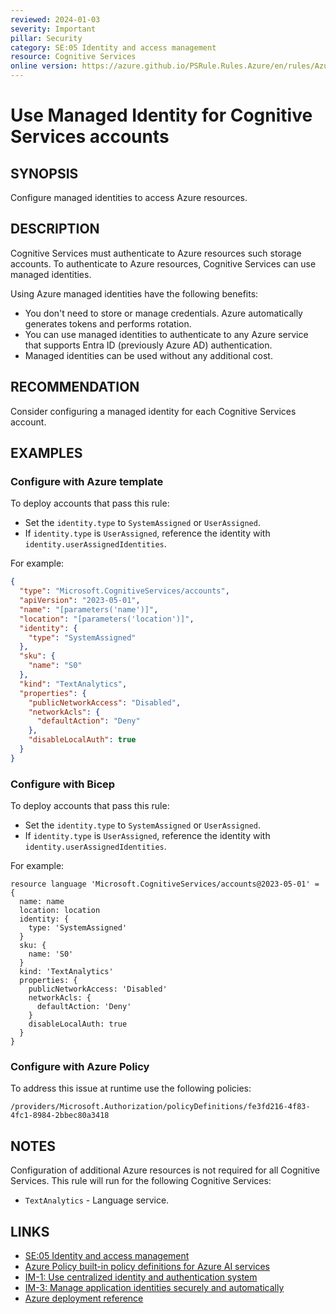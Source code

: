 ```yaml
---
reviewed: 2024-01-03
severity: Important
pillar: Security
category: SE:05 Identity and access management
resource: Cognitive Services
online version: https://azure.github.io/PSRule.Rules.Azure/en/rules/Azure.Cognitive.ManagedIdentity/
---
```


# Use Managed Identity for Cognitive Services accounts

## SYNOPSIS

Configure managed identities to access Azure resources.

## DESCRIPTION

Cognitive Services must authenticate to Azure resources such storage accounts.
To authenticate to Azure resources, Cognitive Services can use managed identities.

Using Azure managed identities have the following benefits:

- You don't need to store or manage credentials.
  Azure automatically generates tokens and performs rotation.
- You can use managed identities to authenticate to any Azure service that supports Entra ID (previously Azure AD) authentication.
- Managed identities can be used without any additional cost.

## RECOMMENDATION

Consider configuring a managed identity for each Cognitive Services account.

## EXAMPLES

### Configure with Azure template

To deploy accounts that pass this rule:

- Set the `identity.type` to `SystemAssigned` or `UserAssigned`.
- If `identity.type` is `UserAssigned`, reference the identity with `identity.userAssignedIdentities`.

For example:

```json
{
  "type": "Microsoft.CognitiveServices/accounts",
  "apiVersion": "2023-05-01",
  "name": "[parameters('name')]",
  "location": "[parameters('location')]",
  "identity": {
    "type": "SystemAssigned"
  },
  "sku": {
    "name": "S0"
  },
  "kind": "TextAnalytics",
  "properties": {
    "publicNetworkAccess": "Disabled",
    "networkAcls": {
      "defaultAction": "Deny"
    },
    "disableLocalAuth": true
  }
}
```

### Configure with Bicep

To deploy accounts that pass this rule:

- Set the `identity.type` to `SystemAssigned` or `UserAssigned`.
- If `identity.type` is `UserAssigned`, reference the identity with `identity.userAssignedIdentities`.

For example:

```bicep
resource language 'Microsoft.CognitiveServices/accounts@2023-05-01' = {
  name: name
  location: location
  identity: {
    type: 'SystemAssigned'
  }
  sku: {
    name: 'S0'
  }
  kind: 'TextAnalytics'
  properties: {
    publicNetworkAccess: 'Disabled'
    networkAcls: {
      defaultAction: 'Deny'
    }
    disableLocalAuth: true
  }
}
```

### Configure with Azure Policy

To address this issue at runtime use the following policies:

```text
/providers/Microsoft.Authorization/policyDefinitions/fe3fd216-4f83-4fc1-8984-2bbec80a3418
```

## NOTES

Configuration of additional Azure resources is not required for all Cognitive Services.
This rule will run for the following Cognitive Services:

- `TextAnalytics` - Language service.

## LINKS

- [SE:05 Identity and access management](https://learn.microsoft.com/azure/well-architected/security/identity-access#resource-identity)
- [Azure Policy built-in policy definitions for Azure AI services](https://learn.microsoft.com/azure/ai-services/policy-reference)
- [IM-1: Use centralized identity and authentication system](https://learn.microsoft.com/security/benchmark/azure/baselines/cognitive-services-security-baseline#im-1-use-centralized-identity-and-authentication-system)
- [IM-3: Manage application identities securely and automatically](https://learn.microsoft.com/security/benchmark/azure/baselines/cognitive-services-security-baseline#im-3-manage-application-identities-securely-and-automatically)
- [Azure deployment reference](https://learn.microsoft.com/azure/templates/microsoft.cognitiveservices/accounts)
